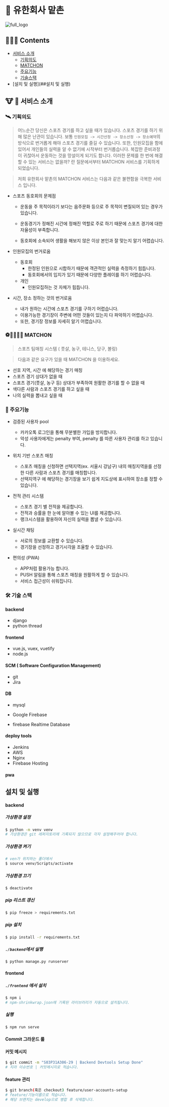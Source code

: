# :currency_exchange: 유한회사 맡촌

![full_logo](README.assets/full_logo-1605487065583.png)

## :corn::tent::circus_tent: Contents

- [서비스 소개](##서비스-소개)
  - [기획의도](###기획의도)
  - [MATCHON](###MATCHON)
  - [주요기능](###주요기능)
  - [기술스택](###기술스택)
- [설치 및 실행](##설치 및 실행)



## :cow: :dog: 서비스 소개

### :artificial_satellite: 기획의도

> 어느순간 당신은 스포츠 경기를 하고 싶을 때가 있습니다. 스포츠 경기를 하기 위해 많은 난관이 있습니다. 보통 `인원모집 -> 시간선정 -> 장소선정 -> 장소예약`의 방식으로 번거롭게 해야 스포츠 경기를 즐길 수 있습니다. 또한, 인원모집을 함에 있어서 개인들의 실력을 알 수 없기에 시작부터 번거롭습니다. 복잡한 준비과정이 귀찮아서 운동하는 것을 망설이게 되기도 합니다. 이러한 문제를 한 번에 해결할 수 있는 서비스는 없을까? 란 질문에서부터 MATCHON 서비스를 기획하게 되었습니다.

> 저희 유한회사 맡촌의 MATCHON 서비스는 다음과 같은 불편함을 극복한 서비스 입니다.



- 스포츠 동호회의 문제점

  - 운동을 주 목적이라기 보다는 음주문화 등으로 주 목적이 변질되어 있는 경우가 있습니다.

  - 운동경기가 정해진 시간에 정해진 역할로 주로 하기 때문에 스포츠 경기에 대한 자율성이 부족합니다.

  - 동호회에 소속되어 생활을 해보지 않은 이상 본인과 잘 맞는지 알기 어렵습니다.

    

- 인원모집의 번거로움

  - 동호회
    - 한정된 인원으로 시합하기 때문에 객관적인 실력을 측정하기 힘듭니다.
    - 동호회에서의 입지가 있기 때문에 다양한 플레이를 하기 어렵습니다.
  - 개인
    - 인원모집하는 것 자체가 힘듭니다.



- 시간, 장소 정하는 것의 번거로움
  - 내가 원하는 시간에 스포츠 경기를 구하기 어렵습니다.
  - 이용가능한 경기장이 주변에 어떤 것들이 있는지 다 파악하기 어렵습니다.
  - 또한, 경기장 정보를 자세히 알기 어렵습니다.



###  :soccer::basketball::tennis::8ball::bowling: MATCHON 

>  스포츠 팀매칭 시스템 ( 풋살, 농구, 테니스, 당구, 볼링)

>  다음과 같은 요구가 있을 때 MATCHON 을 이용하세요.

- 선호 지역, 시간 에 해당하는 경기 매칭
- 스포츠 경기 상대가 없을 때
- 스포츠 경기(풋살, 농구 등) 상대가 부족하여 원활한 경기를 할 수 없을 때
- 색다른 사람과 스포츠 경기를 하고 싶을 때
- 나의 실력을 뽑내고 싶을 때



### 	:gem: 주요기능

- 검증된 사용자 pool
  - 카카오톡 로그인을 통해 무분별한 가입을 방지합니다.
  - 악성 사용자에게는 penalty 부여, penalty 를 따른 사용자 관리를 하고 있습니다.



- 위치 기반 스포츠 매칭

  - 스포츠 매칭을 신청하면 선택지역(ex. 서울시 강남구) 내의 매칭지역을를 선정한 다른 사람과 스포츠 경기를 매칭합니다.
  - 선택지역구 에 해당하는 경기장을 보기 쉽게 지도상에 표시하여 장소를 정할 수 있습니다.



- 전적 관리 시스템

  - 스포츠 경기 별 전적을 제공합니다.
  - 전적과 승률을 한 눈에 알아볼 수 있는 UI를 제공합니다.
  - 랭크시스템을 활용하여 자신의 실력을 뽑낼 수 있습니다.

  

- 실시간 채팅

  - 서로의 정보를 교환할 수 있습니다.
  - 경기장을 선정하고 경기시각을 조율할 수 있습니다.



- 편의성 (PWA)

  - APP처럼 활용가능 합니다.
  - PUSH 알림을 통해 스포츠 매칭을 원활하게 할 수 있습니다.
  - 서비스 접근성이 쉬워집니다.



### :hammer_and_wrench: 기술 스택

#### backend

- django
- python thread

#### frontend

- vue.js, vuex, vuetify
- node.js

#### SCM ( Software Configuration Management)

- git
- Jira

#### DB

- mysql

- Google Firebase
- firebase Realtime Database

#### deploy tools

- Jenkins
- AWS
- Nginx
- Firebase Hosting

#### pwa





## 설치 및 실행

#### backend

##### 가상환경 설정

```bash
$ python -m venv venv
# 가상환경은 git 레퍼지토리에 기록되지 않으므로 각자 설정해주어야 합니다.
```
##### 가상환경 켜기
```bash
# ven가 위치하는 폴더에서
$ source venv/Scripts/activate
```
##### 가상환경 끄기
```bash
$ deactivate
```

##### pip 리스트 갱신
```bash
$ pip freeze > requirements.txt
```
##### pip 설치
```bash
$ pip install -r requirements.txt
```
##### `./backend`에서 실행

```bash
$ python manage.py runserver
```





#### frontend

##### `./frontend` 에서 설치

```bash
$ npm i
# npm-shrinkwrap.json에 기록된 라이브러리가 자동으로 설치됩니다.
```

##### 실행

```bash
$ npm run serve
```





#### Commit 그라운드 룰

#### 커밋 메시지
```bash
$ git commit -m "S03P31A306-29 | Backend Devtools Setup Done"
# 지라 이슈번호 | 커밋메시지로 적습니다.
```

#### feature 관리
```bash
$ git branch(혹은 checkout) feature/user-accounts-setup
# feature/기능이름으로 적습니다.
# 해당 브랜치는 develop으로 병합 후 삭제합니다.
```